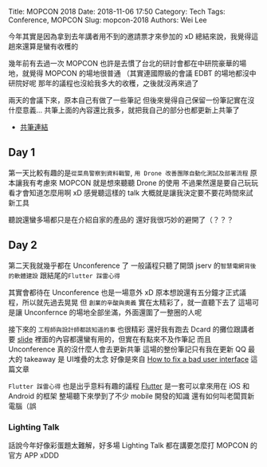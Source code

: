Title: MOPCON 2018
Date: 2018-11-06 17:50
Category: Tech
Tags: Conference, MOPCON
Slug: mopcon-2018
Authors: Wei Lee

今年其實是因為拿到去年講者用不到的邀請票才來參加的 xD
總結來說，我覺得這趟來還算是蠻有收穫的

<!--more-->

幾年前有去過一次 MOPCON
也許是去慣了台北的研討會都在中研院豪華的場地，就覺得 MOPCON 的場地很普通
（其實連國際級的會議 EDBT 的場地都沒中研院好呢
那年的議程也沒給我多大的收穫，之後就沒再來過了

兩天的會議下來，原本自己有做了一些筆記
但後來覺得自己保留一份筆記實在沒什麼意義...
共筆上面的內容還比我多，就把我自己的部分也都更新上共筆了

* [共筆連結](https://hackmd.io/c/mopcon-2018/%2FQeQiI7PvSeG5EdDQyb9NmQ)

## Day 1

第一天比較有趣的是`從菜鳥警察到資料戰警`, `用 Drone 改善團隊自動化測試及部署流程`
原本讓我有考慮來 MOPCON 就是想來聽聽 Drone 的使用
不過果然還是要自己玩玩看才會知道怎麼用啊 xD
感覺聽這樣的 talk 大概就是讓我決定要不要花時間來試新工具

聽說還蠻多場都只是在介紹自家的產品的
還好我很巧妙的避開了（？？？

## Day 2

第二天我就幾乎都在 Unconference 了
一般議程只聽了開頭 jserv 的`智慧電網背後的軟體建設` 跟結尾的`Flutter 踩雷心得`

其實會都待在 Unconference 也是一場意外 xD
原本想說還有五分鐘才正式議程，所以就先過去晃晃
但 `創業的辛酸與奧義` 實在太精彩了，就一直聽下去了
這場可是讓 Unconfernce 的場地全部坐滿，外面還圍了一整圈的人呢

接下來的 `工程師與設計師都該知道的事` 也很精彩
還好我有跑去 Dcard 的攤位跟講者要 [slide](https://www.facebook.com/dcardlab/photos/ms.c.eJxFVNuRRTEI6mhH47v~;xnaO3JBfBhHRRG3mRGRa2Kj2ny6Qmtl1XPQCYx9gx8nor0QyCcwyhhodciTyMfIs0EPAV~_PID4jSj1FNwFbUq8kQMK6xcAGjrug58BH0sbOYvRJFSRKYHd9uSX0u65getl3rVUOgtkRu29LaErnW0zDLeQAibEZouQx9TqFhLEn4iOej17rRh2NRxeEKiRkTwxoq37SFEnZxZKrUQGLOxNKRaV2nEQeJ0Vg7uhQB~_Dg8B49d9rMeBg22HSSW3P7UAsHEEgEFrdf6EC4q5~_vSwxuLaWgY20J0KDqzZ8mQs7AoJwPLFi47HYARaAHD2QVt57ZNnJQ~;p4FpeTAlCuvP6UCDJeLQICPXqTOgksYV8omprQbPodS2Cw~_mFIklS1oxC60H8kgOl~;DBTFPxouR9BniVL7HYW8~;3KgNOY~;4BsW3r1Q~-~-.bps.a.1399255386872479/1399255663539118/?type=3&theater)
裡面的內容都還蠻有用的，但實在有點來不及作筆記
而且 Unconference 真的沒什麼人會去更新共筆
這場的整份筆記只有我在更新 QQ
最大的 takeaway 是 UI堆疊的太念
好像是來自 [How to fix a bad user interface](http://scotthurff.com/posts/why-your-user-interface-is-awkward-youre-ignoring-the-ui-stack) 這篇文章

`Flutter 踩雷心得` 也是出乎意料有趣的議程
[Flutter](https://flutter.io) 是一套可以拿來用在 iOS 和 Android 的框架
整場聽下來學到了不少 mobile 開發的知識
還有如何叫老闆買新電腦（誤

### Lighting Talk

話說今年好像彩蛋題太難解，好多場 Lighting Talk 都在講要怎麼打 MOPCON 的官方 APP xDDD
